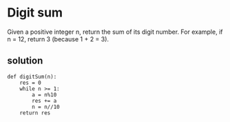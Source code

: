 # Digit sum

Given a positive integer n, return the sum of its digit number. 
For example, if n = 12, return 3 (because 1 + 2 = 3).

## solution

```
def digitSum(n):
    res = 0
    while n >= 1:  
        a = n%10
        res += a
        n = n//10
    return res        
```

